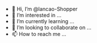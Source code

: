 - 👋 Hi, I’m @lancao-Shopper
- 👀 I’m interested in ...
- 🌱 I’m currently learning ...
- 💞️ I’m looking to collaborate on ...
- 📫 How to reach me ...

<!---
lancao-Shopper/lancao-Shopper is a ✨ special ✨ repository because its `README.md` (this file) appears on your GitHub profile.
You can click the Preview link to take a look at your changes.
--->
